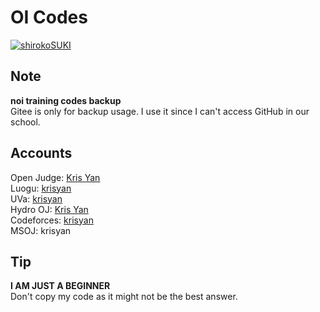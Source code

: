 # OI Codes

[![shirokoSUKI](https://cdn.luogu.com.cn/upload/image_hosting/j3njc5q3.png)](https://krisyan.dev/)

## Note

**noi training codes backup**  
Gitee is only for backup usage. I use it since I can't access GitHub in our school.

## Accounts

Open Judge: [Kris Yan](http://openjudge.cn/user/1341523/)  
Luogu: [krisyan](https://www.luogu.com.cn/user/1124126)  
UVa: [krisyan](https://onlinejudge.org/)  
Hydro OJ: [Kris Yan](https://hydro.ac/user/40219)  
Codeforces: [krisyan](https://codeforces.com/profile/krisyan)  
MSOJ: krisyan

## Tip

**I AM JUST A BEGINNER**  
Don't copy my code as it might not be the best answer.